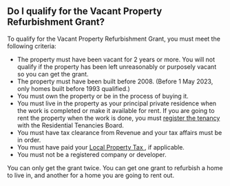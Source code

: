##  Do I qualify for the Vacant Property Refurbishment Grant?

To qualify for the Vacant Property Refurbishment Grant, you must meet the
following criteria:

  * The property must have been vacant for 2 years or more. You will not qualify if the property has been left unreasonably or purposely vacant so you can get the grant. 
  * The property must have been built before 2008. (Before 1 May 2023, only homes built before 1993 qualified.) 
  * You must own the property or be in the process of buying it. 
  * You must live in the property as your principal private residence when the work is completed or make it available for rent. If you are going to rent the property when the work is done, you must [ register the tenancy ](/en/housing/renting-a-home/landlords-rights-and-responsibilities/registering-a-tenancy/) with the Residential Tenancies Board. 
  * You must have tax clearance from Revenue and your tax affairs must be in order. 
  * You must have paid your [ Local Property Tax ](/en/money-and-tax/tax/housing-taxes-and-reliefs/local-property-tax/) , if applicable. 
  * You must not be a registered company or developer. 

You can only get the grant twice. You can get one grant to refurbish a home to
live in, and another for a home you are going to rent out.
